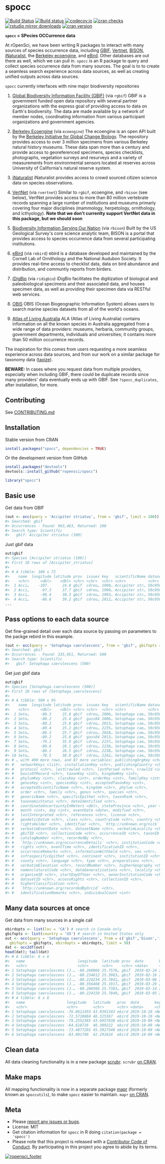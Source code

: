 spocc
========



[![Build Status](https://travis-ci.org/ropensci/spocc.svg?branch=master)](https://travis-ci.org/ropensci/spocc)
[![Build status](https://ci.appveyor.com/api/projects/status/lrscgpxs0n925t83?svg=true)](https://ci.appveyor.com/project/sckott/spocc)
[![codecov.io](https://codecov.io/github/ropensci/spocc/coverage.svg?branch=master)](https://codecov.io/github/ropensci/spocc?branch=master)
[![cran checks](https://cranchecks.info/badges/worst/spocc)](https://cranchecks.info/pkgs/spocc)
[![rstudio mirror downloads](https://cranlogs.r-pkg.org/badges/spocc?color=FAB657)](https://github.com/metacran/cranlogs.app)
[![cran version](https://www.r-pkg.org/badges/version/spocc)](https://cran.r-project.org/package=spocc)


**`spocc` = SPecies OCCurrence data**

At rOpenSci, we have been writing R packages to interact with many sources of species occurrence data, including [GBIF][gbif], [Vertnet][vertnet], [BISON][bison], [iNaturalist][inat], the [Berkeley ecoengine][ecoengine], and [eBird][ebird]. Other databases are out there as well, which we can pull in. `spocc` is an R package to query and collect species occurrence data from many sources. The goal is to to create a seamless search experience across data sources, as well as creating unified outputs across data sources.

`spocc` currently interfaces with nine major biodiversity repositories

1. [Global Biodiversity Information Facility (GBIF)][gbif] (via `rgbif`)
GBIF is a government funded open data repository with several partner organizations with the express goal of providing access to data on Earth's biodiversity. The data are made available by a network of member nodes, coordinating information from various participant organizations and government agencies.

2. [Berkeley Ecoengine][ecoengine] (via `ecoengine`)
The ecoengine is an open API built by the [Berkeley Initiative for Global Change Biology](http://globalchange.berkeley.edu/). The repository provides access to over 3 million specimens from various Berkeley natural history museums. These data span more than a century and provide access to georeferenced specimens, species checklists, photographs, vegetation surveys and resurveys and a variety of measurements from environmental sensors located at reserves across University of California's natural reserve system.

3. [iNaturalist][inat]
iNaturalist provides access to crowd sourced citizen science data on species observations.

4. [VertNet][vertnet] (via `rvertnet`)
Similar to `rgbif`, ecoengine, and `rbison` (see below), VertNet provides access to more than 80 million vertebrate records spanning a large number of institutions and museums primarly covering four major disciplines (mammology, herpetology, ornithology, and icthyology). __Note that we don't currenlty support VertNet data in this package, but we should soon__

5. [Biodiversity Information Serving Our Nation][bison] (via `rbison`)
Built by the US Geological Survey's core science analytic team, BISON is a portal that provides access to species occurrence data from several participating institutions.

6. [eBird][ebird] (via `rebird`)
ebird is a database developed and maintained by the Cornell Lab of Ornithology and the National Audubon Society. It provides real-time access to checklist data, data on bird abundance and distribution, and communtiy reports from birders.

7. [iDigBio][idigbio] (via `ridigbio`)
iDigBio facilitates the digitization of biological and paleobiological specimens and their associated data, and houses specimen data, as well as providing their specimen data via RESTful web services.

8. [OBIS][obis]
OBIS (Ocean Biogeographic Information System) allows users to search marine species datasets from all of the world's oceans.

9. [Atlas of Living Australia][ala]
ALA (Atlas of Living Australia) contains information on all the known species in Australia aggregated from a wide range of data providers: museums, herbaria, community groups, government departments, individuals and universities; it contains more than 50 million occurrence records.

The inspiration for this comes from users requesting a more seamless experience across data sources, and from our work on a similar package for taxonomy data ([taxize][taxize]).

__BEWARE:__ In cases where you request data from multiple providers, especially when including GBIF, there could be duplicate records since many providers' data eventually ends up with GBIF. See `?spocc_duplicates`, after installation, for more.

## Contributing

See [CONTRIBUTING.md](https://github.com/ropensci/spocc/blob/master/.github/CONTRIBUTING.md)

## Installation

Stable version from CRAN


```r
install.packages("spocc", dependencies = TRUE)
```

Or the development version from GitHub


```r
install.packages("devtools")
devtools::install_github("ropensci/spocc")
```


```r
library("spocc")
```

## Basic use

Get data from GBIF


```r
(out <- occ(query = 'Accipiter striatus', from = 'gbif', limit = 100))
#> Searched: gbif
#> Occurrences - Found: 963,463, Returned: 100
#> Search type: Scientific
#>   gbif: Accipiter striatus (100)
```

Just gbif data


```r
out$gbif
#> Species [Accipiter striatus (100)] 
#> First 10 rows of [Accipiter_striatus]
#> 
#> # A tibble: 100 x 72
#>    name  longitude latitude prov  issues key   scientificName datasetKey
#>    <chr>     <dbl>    <dbl> <chr> <chr>  <chr> <chr>          <chr>     
#>  1 Acci…    -107.      24.0 gbif  cdrou… 1990… Accipiter str… 50c9509d-…
#>  2 Acci…     -97.3     37.7 gbif  cdrou… 1990… Accipiter str… 50c9509d-…
#>  3 Acci…     -98.4     30.3 gbif  cdrou… 1993… Accipiter str… 50c9509d-…
#>  4 Acci…     -86.6     39.2 gbif  cdrou… 2012… Accipiter str… 50c9509d-…
...
```

## Pass options to each data source

Get fine-grained detail over each data source by passing on parameters to the packge rebird in this example.


```r
(out <- occ(query = 'Setophaga caerulescens', from = 'gbif', gbifopts = list(country = 'US')))
#> Searched: gbif
#> Occurrences - Found: 335,951, Returned: 500
#> Search type: Scientific
#>   gbif: Setophaga caerulescens (500)
```

Get just gbif data


```r
out$gbif
#> Species [Setophaga caerulescens (500)] 
#> First 10 rows of [Setophaga_caerulescens]
#> 
#> # A tibble: 500 x 95
#>    name  longitude latitude prov  issues key   scientificName datasetKey
#>    <chr>     <dbl>    <dbl> <chr> <chr>  <chr> <chr>          <chr>     
#>  1 Seto…     -80.3     25.8 gbif  cdrou… 2006… Setophaga cae… 50c9509d-…
#>  2 Seto…     -80.2     25.4 gbif  gass84 2006… Setophaga cae… 50c9509d-…
#>  3 Seto…     -80.2     25.8 gbif  cdrou… 2013… Setophaga cae… 50c9509d-…
#>  4 Seto…     -80.4     25.2 gbif  cdrou… 2235… Setophaga cae… 50c9509d-…
#>  5 Seto…     -80.3     25.7 gbif  cdrou… 2028… Setophaga cae… 50c9509d-…
#>  6 Seto…     -80.2     25.8 gbif  gass84 2013… Setophaga cae… 50c9509d-…
#>  7 Seto…     -79.1     35.9 gbif  cdrou… 2237… Setophaga cae… 50c9509d-…
#>  8 Seto…     -80.6     28.1 gbif  cdrou… 2238… Setophaga cae… 50c9509d-…
#>  9 Seto…     -80.2     26.5 gbif  cdrou… 2238… Setophaga cae… 50c9509d-…
#> 10 Seto…     -78.5     38.0 gbif  cdrou… 2242… Setophaga cae… 50c9509d-…
#> # … with 490 more rows, and 87 more variables: publishingOrgKey <chr>,
#> #   networkKeys <list>, installationKey <chr>, publishingCountry <chr>,
#> #   protocol <chr>, lastCrawled <chr>, lastParsed <chr>, crawlId <int>,
#> #   basisOfRecord <chr>, taxonKey <int>, kingdomKey <int>,
#> #   phylumKey <int>, classKey <int>, orderKey <int>, familyKey <int>,
#> #   genusKey <int>, speciesKey <int>, acceptedTaxonKey <int>,
#> #   acceptedScientificName <chr>, kingdom <chr>, phylum <chr>,
#> #   order <chr>, family <chr>, genus <chr>, species <chr>,
#> #   genericName <chr>, specificEpithet <chr>, taxonRank <chr>,
#> #   taxonomicStatus <chr>, dateIdentified <chr>,
#> #   coordinateUncertaintyInMeters <dbl>, stateProvince <chr>, year <int>,
#> #   month <int>, day <int>, eventDate <date>, modified <chr>,
#> #   lastInterpreted <chr>, references <chr>, license <chr>,
#> #   geodeticDatum <chr>, class <chr>, countryCode <chr>, country <chr>,
#> #   rightsHolder <chr>, identifier <chr>, `http://unknown.org/nick` <chr>,
#> #   verbatimEventDate <chr>, datasetName <chr>, verbatimLocality <chr>,
#> #   gbifID <chr>, collectionCode <chr>, occurrenceID <chr>, taxonID <chr>,
#> #   catalogNumber <chr>, recordedBy <chr>,
#> #   `http://unknown.org/occurrenceDetails` <chr>, institutionCode <chr>,
#> #   rights <chr>, eventTime <chr>, identificationID <chr>,
#> #   occurrenceRemarks <chr>, informationWithheld <chr>, sex <chr>,
#> #   infraspecificEpithet <chr>, continent <chr>, institutionID <chr>,
#> #   county <chr>, language <chr>, type <chr>, preparations <chr>,
#> #   verbatimElevation <chr>, recordNumber <chr>, higherGeography <chr>,
#> #   nomenclaturalCode <chr>, dataGeneralizations <chr>, locality <chr>,
#> #   organismID <chr>, startDayOfYear <chr>, ownerInstitutionCode <chr>,
#> #   datasetID <chr>, accessRights <chr>, collectionID <chr>,
#> #   higherClassification <chr>,
#> #   `http://unknown.org/recordedByOrcid` <chr>,
#> #   identificationRemarks <chr>, individualCount <int>
```

## Many data sources at once

Get data from many sources in a single call


```r
ebirdopts <- list(loc = 'CA') # search in Canada only
gbifopts <- list(country = 'US') # search in United States only
out <- occ(query = 'Setophaga caerulescens', from = c('gbif','bison','inat','ebird'), 
  gbifopts = gbifopts, ebirdopts = ebirdopts, limit = 50)
dat <- occ2df(out)
head(dat); tail(dat)
#> # A tibble: 6 x 6
#>   name                        longitude  latitude prov  date       key     
#>   <chr>                       <chr>      <chr>    <chr> <date>     <chr>   
#> 1 Setophaga caerulescens (J.… -80.268066 25.7576… gbif  2019-02-24 2006085…
#> 2 Setophaga caerulescens (J.… -80.234612 25.3983… gbif  2019-02-16 2006046…
#> 3 Setophaga caerulescens (J.… -80.224234 25.7841… gbif  2019-03-06 2013734…
#> 4 Setophaga caerulescens (J.… -80.356468 25.1917… gbif  2019-03-29 2235488…
#> 5 Setophaga caerulescens (J.… -80.286566 25.7383… gbif  2019-03-14 2028451…
#> 6 Setophaga caerulescens (J.… -80.224159 25.7849… gbif  2019-03-05 2013007…
#> # A tibble: 6 x 6
#>   name                   longitude   latitude   prov  date       key  
#>   <chr>                  <chr>       <chr>      <chr> <date>     <chr>
#> 1 Setophaga caerulescens -76.8611455 43.9391343 ebird 2019-10-10 <NA> 
#> 2 Setophaga caerulescens -72.5728884 46.325367  ebird 2019-10-10 <NA> 
#> 3 Setophaga caerulescens -79.2552365 43.6957638 ebird 2019-10-09 <NA> 
#> 4 Setophaga caerulescens -64.618726  46.389222  ebird 2019-10-09 <NA> 
#> 5 Setophaga caerulescens -73.4877201 45.3927348 ebird 2019-10-09 <NA> 
#> 6 Setophaga caerulescens -83.001796  42.291624  ebird 2019-10-09 <NA>
```

## Clean data

All data cleaning functionality is in a new package [scrubr](https://github.com/ropenscilabs/scrubr). `scrubr` [on CRAN](https://cran.r-project.org/package=scrubr).

## Make maps

All mapping functionality is now in a separate package [mapr](https://github.com/ropensci/mapr) (formerly known as `spoccutils`), to make `spocc` easier to maintain. `mapr` [on CRAN](https://cran.r-project.org/package=mapr).

## Meta

* Please [report any issues or bugs](https://github.com/ropensci/spocc/issues).
* License: MIT
* Get citation information for `spocc` in R doing `citation(package = 'spocc')`
* Please note that this project is released with a [Contributor Code of Conduct][coc].
By participating in this project you agree to abide by its terms.

[![ropensci_footer](https://ropensci.org/public_images/github_footer.png)](https://ropensci.org)

[gbif]: https://github.com/ropensci/rgbif
[vertnet]: https://github.com/ropensci/rvertnet
[bison]: https://github.com/ropensci/rbison
[inat]: https://github.com/ropensci/rinat
[taxize]: https://github.com/ropensci/taxize
[ecoengine]: https://github.com/ropensci/ecoengine
[idigbio]: https://www.idigbio.org/
[obis]: http://www.iobis.org/
[ebird]: http://ebird.org/content/ebird/
[ala]: http://www.ala.org.au/
[coc]: https://github.com/ropensci/spocc/blob/master/CODE_OF_CONDUCT.md
